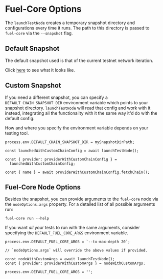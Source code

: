 <script setup>
  import { data } from '../../versions.data'
  const { forc } = data
  const url = `https://docs.fuel.network/docs/forc/commands/forc_test/`
</script>

# Fuel-Core Options

The `launchTestNode` creates a temporary snapshot directory and configurations every time it runs. The path to this directory is passed to `fuel-core` via the `--snapshot` flag.

## Default Snapshot

The default snapshot used is that of the current testnet network iteration.

Click [here](https://github.com/FuelLabs/fuels-ts/tree/master/.fuel-core/configs) to see what it looks like.

## Custom Snapshot

If you need a different snapshot, you can specify a `DEFAULT_CHAIN_SNAPSHOT_DIR` environment variable which points to your snapshot directory. `launchTestNode` will read that config and work with it instead, integrating all the functionality with it the same way it'd do with the default config.

How and where you specify the environment variable depends on your testing tool.

```
process.env.DEFAULT_CHAIN_SNAPSHOT_DIR = mySnapshotDirPath;

const launchedWithCustomChainConfig = await launchTestNode();

const { provider: providerWithCustomChainConfig } =
  launchedWithCustomChainConfig;

const { name } = await providerWithCustomChainConfig.fetchChain();
```

## Fuel-Core Node Options

Besides the snapshot, you can provide arguments to the `fuel-core` node via the `nodeOptions.args` property. For a detailed list of all possible arguments run:

```shell
fuel-core run --help
```

If you want _all_ your tests to run with the same arguments, consider specifying the `DEFAULT_FUEL_CORE_ARGS` environment variable.

```
process.env.DEFAULT_FUEL_CORE_ARGS = `--tx-max-depth 20`;

// `nodeOptions.args` will override the above values if provided.

const nodeWithCustomArgs = await launchTestNode();
const { provider: providerWithCustomArgs } = nodeWithCustomArgs;

process.env.DEFAULT_FUEL_CORE_ARGS = '';
```

